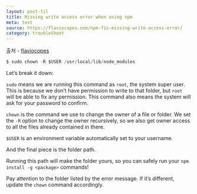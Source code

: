 ```yaml
---
layout: post-til
title: Missing write access error when using npm
meta: test
source: https://flaviocopes.com/npm-fix-missing-write-access-error/
category: troubleShoot
---
```

출처 - [flaviocopes](https://flaviocopes.com/npm-fix-missing-write-access-error/)
```js
$ sudo chown -R $USER /usr/local/lib/node_modules
```

Let’s break it down:

`sudo` means we are running this command as `root`, the system super user. This is because we don’t have permission to write to that folder, but `root` will be able to fix any permission. This command also means the system will ask for your password to confirm.

`chown` is the command we use to change the owner of a file or folder. We set the `-R` option to change the owner recursively, so we also get owner access to all the files already contained in there.

`$USER` is an environment variable automatically set to your username.

And the final piece is the folder path.

Running this path will make the folder yours, so you can safely run your `npm install -g <package>` commands!

Pay attention to the folder listed by the error message. If it’s different, update the `chown` command accordingly.

